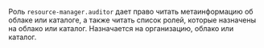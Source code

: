Роль `resource-manager.auditor` дает право читать метаинформацию об облаке или каталоге, а также читать список ролей, которые назначены на облако или каталог. Назначается на организацию, облако или каталог.